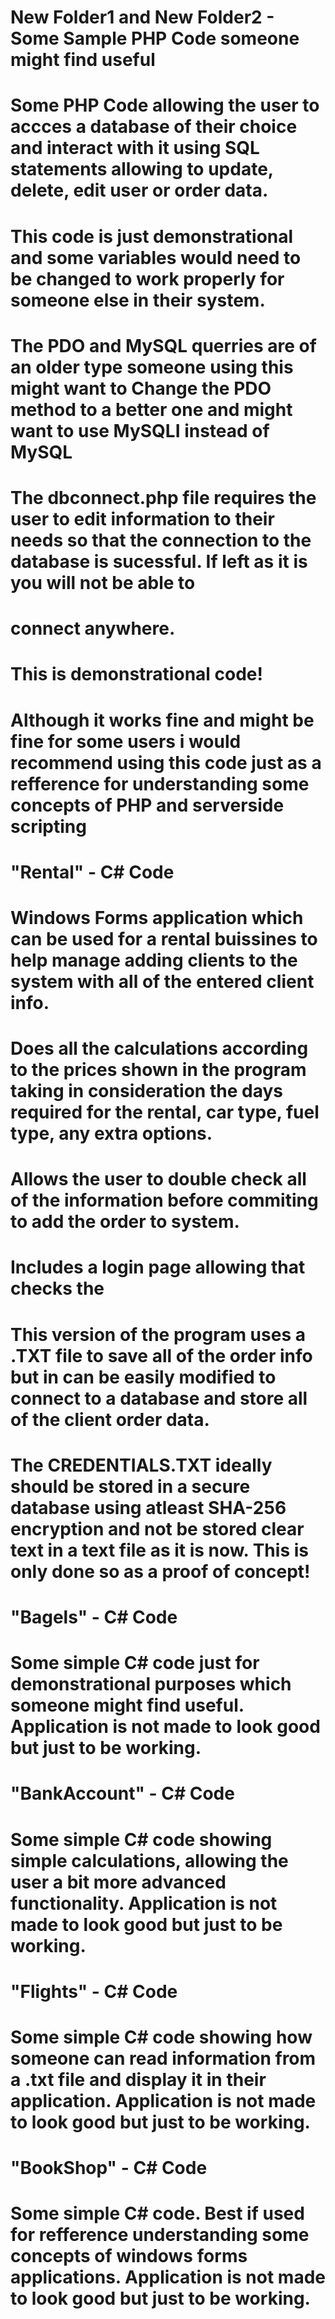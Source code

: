 # New Folder1 and New Folder2 - Some Sample PHP Code someone might find useful

# Some PHP Code allowing the user to accces a database of their choice and interact with it using SQL statements allowing to update, delete, edit user or order data.
# This code is just demonstrational and some variables would need to be changed to work properly for someone else in their system. 
# The PDO and MySQL querries are of an older type someone using this might want to Change the PDO method to a better one and might want to use MySQLI instead of MySQL
# The dbconnect.php file requires the user to edit information to their needs so that the connection to the database is sucessful. If left as it is you will not be able to
# connect anywhere. 

# This is demonstrational code! 
# Although it works fine and might be fine for some users i would recommend using this code just as a refference for understanding some concepts of PHP and serverside scripting 


# "Rental" - C# Code
# Windows Forms application which can be used for a rental buissines to help manage adding clients to the system with all of the entered client info.
# Does all the calculations according to the prices shown in the program taking in consideration the days required for the rental, car type, fuel type, any extra options.
# Allows the user to double check all of the information before commiting to add the order to system.
# Includes a login page allowing that checks the 
# This version of the program uses a .TXT file to save all of the order info but in can be easily modified to connect to a database and store all of the client order data.
# The CREDENTIALS.TXT ideally should be stored in a secure database using atleast SHA-256 encryption and not be stored clear text in a text file as it is now. This is only done so as a proof of concept!

# "Bagels" - C# Code
# Some simple C# code just for demonstrational purposes which someone might find useful. Application is not made to look good but just to be working.

# "BankAccount" - C# Code
# Some simple C# code showing simple calculations, allowing the user a bit more advanced functionality. Application is not made to look good but just to be working.

# "Flights" - C# Code
# Some simple C# code showing how someone can read information from a .txt file and display it in their application. Application is not made to look good but just to be working.

# "BookShop" - C# Code
# Some simple C# code. Best if used for refference understanding some concepts of windows forms applications. Application is not made to look good but just to be working.
